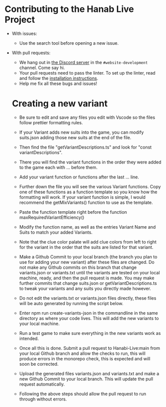 # Contributing to the Hanab Live Project

- With issues:

  - Use the search tool before opening a new issue.

- With pull requests:

  - We hang out in [the Discord server](https://discord.gg/FADvkJp) in the `#website-development` channel. Come say hi.
  - Your pull requests need to pass the linter. To set up the linter, read and follow the [installation instructions](docs/install.md).
  - Help me fix all these bugs and issues!

  # Creating a new variant

  - Be sure to edit and save any files you edit with Vscode so the files follow prettier formatting rules.

  - If your Variant adds new suits into the game, you can modify suits.json adding those new suits at the end of the file.

  - Then find the file "getVariantDescriptions.ts" and look for "const variantDescriptions".

  - There you will find the variant functions in the order they were added to the game each with ... before them.

  - Add your variant function or functions after the last ... line.

  - Further down the file you will see the various Variant functions. Copy one of these functions as a function template so you know how the formatting will work. If your variant function is simple, I would recommend the getMixVariants() function to use as the template.

  - Paste the function template right before the function maxRequiredVariantEfficiency()

  - Modify the function name, as well as the entries Variant Name and Suits to match your added Variants.

  - Note that the clue color palate will add clue colors from left to right for the variant in the order that the suits are listed for that variant.

  - Make a Github Commit to your local branch (the branch you plan to use for adding your new variant) after these files are changed. Do not make any Github commits on this branch that change variants.json or variants.txt until the variants are tested on your local machine, ready, and then the pull request is made. You may make further commits that change suits.json or getVariantDescriptions.ts to tweak your variants and any suits you directly made however.

  - Do not edit the variants.txt or variants.json files directly, these files will be auto generated by running the script below.

  - Enter npm run create-variants-json in the commandline in the same directory as where your code lives. This will add the new variants to your local machine.

  - Run a test game to make sure everything in the new variants work as intended.

  - Once all this is done. Submit a pull request to Hanabi-Live:main from your local Github branch and allow the checks to run, this will produce errors in the monorepo check, this is expected and will soon be corrected.

  - Upload the generated files variants.json and variants.txt and make a new Github Commit to your local branch. This will update the pull request automatically.

  - Following the above steps should allow the pull request to run through without errors.
